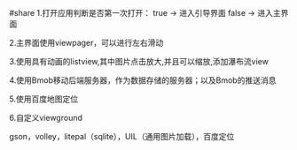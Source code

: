 #share
1.打开应用判断是否第一次打开：
    true -> 进入引导界面
    false -> 进入主界面

2.主界面使用viewpager，可以进行左右滑动

3.使用具有动画的listview,其中图片点击放大,并且可以缩放,添加瀑布流view

4.使用Bmob移动后端服务器，作为数据存储的服务器；以及Bmob的推送消息

5.使用百度地图定位

6.自定义viewground

gson，volley，litepal（sqlite），UIL（通用图片加载），百度定位
